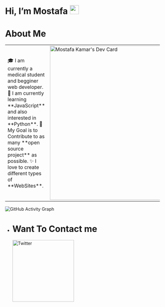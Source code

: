 # Hi, I’m Mostafa <img src="https://github.com/TheDudeThatCode/TheDudeThatCode/blob/master/Assets/Hi.gif" width="29px">
# About Me
<table>
<tr>
  <td valign="center">
    🎓 I am currently a medical student and begginer web developer.
    🌱 I am currently learning **JavaScript** and also interested in **Python**.
    🎯 My Goal is to Contribute to as many **open source project** as possible.
    ✨ I love to create different types of **WebSites**.
<td >
    <a href="https://app.daily.dev/mostafasama771"><img src="https://api.daily.dev/devcards/e2fcd74a6b604e8f852f5737e9d4cd8a.png?r=imh" width="500" alt="Mostafa Kamar's Dev Card"/></a>
  </td>

</tr>
</table>

![GitHub Activity Graph](https://activity-graph.herokuapp.com/graph?username=mostafakamar2308&theme=dracula&hide_border=true)


- # Want To Contact me

  <img src="https://img.shields.io/twitter/follow/MostafaKamar23?style=for-the-badge" width="200" alt="Twitter">
  




<!---
mostafakamar2308/mostafakamar2308 is a ✨ special ✨ repository because its `README.md` (this file) appears on your GitHub profile.
You can click the Preview link to take a look at your changes.
--->
